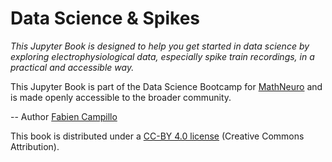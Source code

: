 # Data Science & Spikes

*This Jupyter Book is designed to help you get started in data science by exploring electrophysiological data, especially spike train recordings, in a practical and accessible way.*

This Jupyter Book is part of the Data Science Bootcamp for [MathNeuro](https://team.inria.fr/mathneuro/) and is made openly accessible to the broader community.

--
Author [Fabien Campillo](https://www-sop.inria.fr/members/Fabien.Campillo/) 

This book is distributed under a [CC-BY 4.0 license](https://creativecommons.org/licenses/by/4.0/deed.en) (Creative Commons Attribution).


